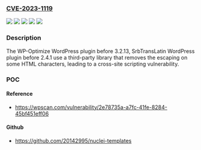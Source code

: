 ### [CVE-2023-1119](https://cve.mitre.org/cgi-bin/cvename.cgi?name=CVE-2023-1119)
![](https://img.shields.io/static/v1?label=Product&message=SrbTransLatin&color=blue)
![](https://img.shields.io/static/v1?label=Product&message=WP-Optimize&color=blue)
![](https://img.shields.io/static/v1?label=Version&message=0%3C%202.4.1%20&color=brighgreen)
![](https://img.shields.io/static/v1?label=Version&message=0%3C%203.2.13%20&color=brighgreen)
![](https://img.shields.io/static/v1?label=Vulnerability&message=CWE-79%20Cross-Site%20Scripting%20(XSS)&color=brighgreen)

### Description

The WP-Optimize WordPress plugin before 3.2.13, SrbTransLatin WordPress plugin before 2.4.1 use a third-party library that removes the escaping on some HTML characters, leading to a cross-site scripting vulnerability.

### POC

#### Reference
- https://wpscan.com/vulnerability/2e78735a-a7fc-41fe-8284-45bf451eff06

#### Github
- https://github.com/20142995/nuclei-templates

